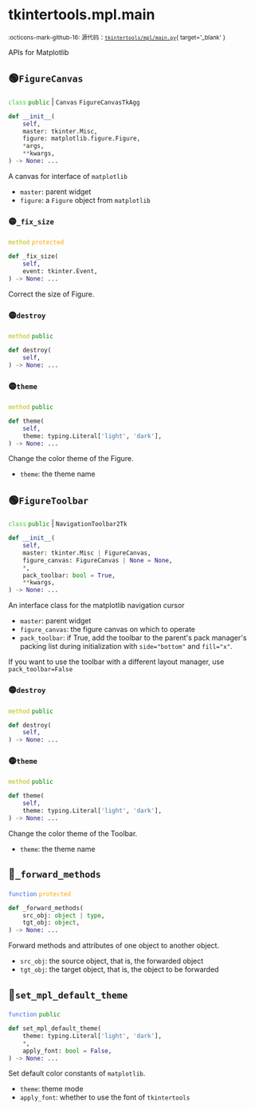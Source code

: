 # tkintertools.mpl.main

<small>:octicons-mark-github-16: 源代码：[`tkintertools/mpl/main.py`](https://github.com/Xiaokang2022/tkintertools-mpl/blob/1.2.3/tkintertools/mpl/main.py){ target='_blank' }</small>

APIs for Matplotlib

## 🟢`FigureCanvas`



<code style='color: limegreen;'>class</code> <code style='color: green;'>public</code> | `Canvas` `FigureCanvasTkAgg`


```python
def __init__(
    self,
    master: tkinter.Misc,
    figure: matplotlib.figure.Figure,
    *args,
    **kwargs,
) -> None: ...
```
A canvas for interface of `matplotlib`

* `master`: parent widget
* `figure`: a `Figure` object from `matplotlib`


### 🟡`_fix_size`


<code style='color: #BBBB00;'>method</code> <code style='color: orange;'>protected</code>

```python
def _fix_size(
    self,
    event: tkinter.Event,
) -> None: ...
```
Correct the size of Figure.

### 🟡`destroy`


<code style='color: #BBBB00;'>method</code> <code style='color: green;'>public</code>

```python
def destroy(
    self,
) -> None: ...
```


### 🟡`theme`


<code style='color: #BBBB00;'>method</code> <code style='color: green;'>public</code>

```python
def theme(
    self,
    theme: typing.Literal['light', 'dark'],
) -> None: ...
```
Change the color theme of the Figure.

* `theme`: the theme name




## 🟢`FigureToolbar`



<code style='color: limegreen;'>class</code> <code style='color: green;'>public</code> | `NavigationToolbar2Tk`


```python
def __init__(
    self,
    master: tkinter.Misc | FigureCanvas,
    figure_canvas: FigureCanvas | None = None,
    *,
    pack_toolbar: bool = True,
    **kwargs,
) -> None: ...
```
An interface class for the matplotlib navigation cursor

* `master`: parent widget
* `figure_canvas`: the figure canvas on which to operate
* `pack_toolbar`: if True, add the toolbar to the parent's pack
manager's packing list during initialization with `side="bottom"` and
`fill="x"`.

If you want to use the toolbar with a different layout manager,
use `pack_toolbar=False`


### 🟡`destroy`


<code style='color: #BBBB00;'>method</code> <code style='color: green;'>public</code>

```python
def destroy(
    self,
) -> None: ...
```


### 🟡`theme`


<code style='color: #BBBB00;'>method</code> <code style='color: green;'>public</code>

```python
def theme(
    self,
    theme: typing.Literal['light', 'dark'],
) -> None: ...
```
Change the color theme of the Toolbar.

* `theme`: the theme name




## 🔵`_forward_methods`


<code style='color: royalblue;'>function</code> <code style='color: orange;'>protected</code>

```python
def _forward_methods(
    src_obj: object | type,
    tgt_obj: object,
) -> None: ...
```
Forward methods and attributes of one object to another object.

* `src_obj`: the source object, that is, the forwarded object
* `tgt_obj`: the target object, that is, the object to be forwarded


## 🔵`set_mpl_default_theme`


<code style='color: royalblue;'>function</code> <code style='color: green;'>public</code>

```python
def set_mpl_default_theme(
    theme: typing.Literal['light', 'dark'],
    *,
    apply_font: bool = False,
) -> None: ...
```
Set default color constants of `matplotlib`.

* `theme`: theme mode
* `apply_font`: whether to use the font of `tkintertools`


